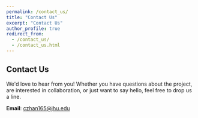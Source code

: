 ```yaml
---
permalink: /contact_us/
title: "Contact Us"
excerpt: "Contact Us"
author_profile: true
redirect_from: 
  - /contact_us/
  - /contact_us.html
---
```




## Contact Us

We'd love to hear from you! Whether you have questions about the project, are interested in collaboration, or just want to say hello, feel free to drop us a line.

**Email**: [czhan165@jhu.edu](mailto:czhan165@jhu.edu)
